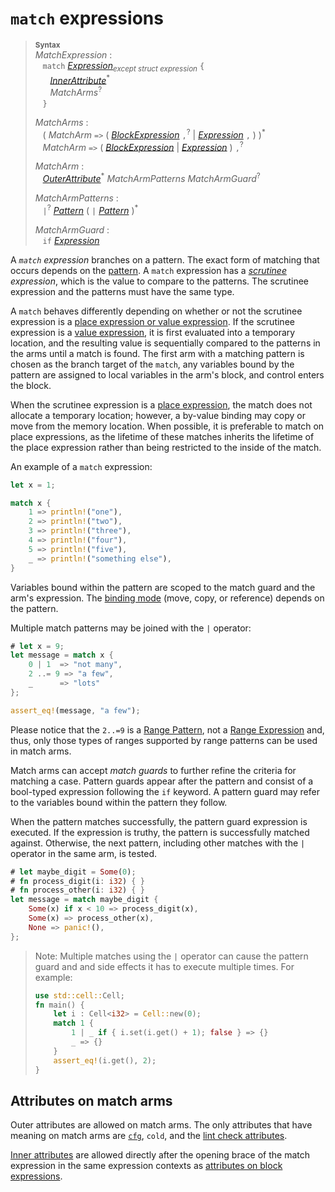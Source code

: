 # `match` expressions

> **<sup>Syntax</sup>**\
> _MatchExpression_ :\
> &nbsp;&nbsp; `match` [_Expression_]<sub>_except struct expression_</sub> `{`\
> &nbsp;&nbsp; &nbsp;&nbsp; [_InnerAttribute_]<sup>\*</sup>\
> &nbsp;&nbsp; &nbsp;&nbsp; _MatchArms_<sup>?</sup>\
> &nbsp;&nbsp; `}`
>
> _MatchArms_ :\
> &nbsp;&nbsp; ( _MatchArm_ `=>`
>                             ( [_BlockExpression_] `,`<sup>?</sup>
>                             | [_Expression_] `,` )
>                           )<sup>\*</sup>\
> &nbsp;&nbsp; _MatchArm_ `=>` ( [_BlockExpression_] | [_Expression_] ) `,`<sup>?</sup>
>
> _MatchArm_ :\
> &nbsp;&nbsp; [_OuterAttribute_]<sup>\*</sup> _MatchArmPatterns_ _MatchArmGuard_<sup>?</sup>
>
> _MatchArmPatterns_ :\
> &nbsp;&nbsp; `|`<sup>?</sup> [_Pattern_] ( `|` [_Pattern_] )<sup>\*</sup>
>
> _MatchArmGuard_ :\
> &nbsp;&nbsp; `if` [_Expression_]

[scrutinee]: glossary.html#scrutinee

A *`match` expression* branches on a pattern. The exact form of matching that
occurs depends on the [pattern]. A `match`
expression has a *[scrutinee] expression*, which is the value to compare to the
patterns. The scrutinee expression and the patterns must have the same type.

A `match` behaves differently depending on whether or not the scrutinee
expression is a [place expression or value expression][place expression].
If the scrutinee expression is a [value expression], it is first evaluated into
a temporary location, and the resulting value is sequentially compared to the
patterns in the arms until a match is found. The first arm with a matching
pattern is chosen as the branch target of the `match`, any variables bound by
the pattern are assigned to local variables in the arm's block, and control
enters the block.

When the scrutinee expression is a [place expression], the match does not
allocate a temporary location; however, a by-value binding may copy or move
from the memory location.
When possible, it is preferable to match on place expressions, as the lifetime
of these matches inherits the lifetime of the place expression rather than being
restricted to the inside of the match.

An example of a `match` expression:

```rust
let x = 1;

match x {
    1 => println!("one"),
    2 => println!("two"),
    3 => println!("three"),
    4 => println!("four"),
    5 => println!("five"),
    _ => println!("something else"),
}
```

Variables bound within the pattern are scoped to the match guard and the arm's
expression. The [binding mode] (move, copy, or reference) depends on the pattern.

Multiple match patterns may be joined with the `|` operator:

```rust
# let x = 9;
let message = match x {
    0 | 1  => "not many",
    2 ..= 9 => "a few",
    _      => "lots"
};

assert_eq!(message, "a few");
```

Please notice that the `2..=9` is a [Range Pattern], not a [Range Expression]
and, thus, only those types of ranges supported by range patterns can be used
in match arms.

Match arms can accept _match guards_ to further refine the
criteria for matching a case. Pattern guards appear after the pattern and
consist of a bool-typed expression following the `if` keyword. A pattern guard
may refer to the variables bound within the pattern they follow.

When the pattern matches successfully, the pattern guard expression is executed.
If the expression is truthy, the pattern is successfully matched against.
Otherwise, the next pattern, including other matches with the `|` operator in
the same arm, is tested.

```rust
# let maybe_digit = Some(0);
# fn process_digit(i: i32) { }
# fn process_other(i: i32) { }
let message = match maybe_digit {
    Some(x) if x < 10 => process_digit(x),
    Some(x) => process_other(x),
    None => panic!(),
};
```

> Note: Multiple matches using the `|` operator can cause the pattern guard and
> and side effects it has to execute multiple times. For example:
>
> ```rust
> use std::cell::Cell;
> fn main() {
>     let i : Cell<i32> = Cell::new(0);
>     match 1 {
>         1 | _ if { i.set(i.get() + 1); false } => {}
>         _ => {}
>     }
>     assert_eq!(i.get(), 2);
> }
> ```

## Attributes on match arms

Outer attributes are allowed on match arms. The only attributes that have
meaning on match arms are [`cfg`], `cold`, and the [lint check attributes].

[Inner attributes] are allowed directly after the opening brace of the match
expression in the same expression contexts as [attributes on block
expressions].

[_Expression_]: expressions.html
[_BlockExpression_]: expressions/block-expr.html#block-expressions
[place expression]: expressions.html#place-expressions-and-value-expressions
[value expression]: expressions.html#place-expressions-and-value-expressions
[_InnerAttribute_]: attributes.html
[_OuterAttribute_]: attributes.html
[`cfg`]: conditional-compilation.html
[lint check attributes]: attributes.html#lint-check-attributes
[Range Expression]: expressions/range-expr.html

[_Pattern_]: patterns.html
[pattern]: patterns.html
[Identifier Patterns]: patterns.html#identifier-patterns
[Inner attributes]: attributes.html
[Struct Patterns]: patterns.html#struct-patterns
[Tuple Struct Patterns]: patterns.html#tuplestruct-patterns
[Tuple Patterns]: patterns.html#tuple-patterns
[Range Pattern]: patterns.html#range-patterns
[attributes on block expressions]: expressions/block-expr.html#attributes-on-block-expressions
[binding mode]: patterns.html#binding-modes
